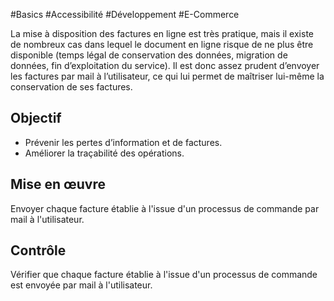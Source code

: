 
#Basics #Accessibilité #Développement #E-Commerce

La mise à disposition des factures en ligne est très pratique, mais il existe de nombreux cas dans lequel le document en ligne risque de ne plus être disponible (temps légal de conservation des données, migration de données, fin d’exploitation du service). Il est donc assez prudent d’envoyer les factures par mail à l’utilisateur, ce qui lui permet de maîtriser lui-même la conservation de ses factures.

Objectif
--------

*   Prévenir les pertes d’information et de factures.
*   Améliorer la traçabilité des opérations.

Mise en œuvre
-------------

Envoyer chaque facture établie à l'issue d'un processus de commande par mail à l'utilisateur.

Contrôle
--------

Vérifier que chaque facture établie à l'issue d'un processus de commande est envoyée par mail à l'utilisateur.
